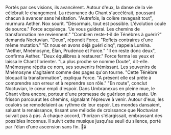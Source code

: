 Portés par ces visions, ils avancèrent.
Autour d'eux, la danse de la vie célébrait le changement.
La résonance du Chant s'accélérait,
poussant chacun à avancer sans hésitation.
"Autrefois, la colère ravageait tout", murmura Aether.
Nox sourit. "Désormais, tout est possible. L'évolution coule de source."
Force acquiesça. "Je vous guiderai. Les chemins de transformation me reviennent."
"Combien reste-t-il de Ténèbres à guérir?" demanda Noctuvian.
"Deux", répondit Force. "Reflets contraires d'une même mutation."
"Et nous en avons déjà guéri cinq", rappela Lumina.
"Aether, Mnémosyne, Élan, Prudence et Force."
"Il en reste donc deux", confirma Aether. "Deux équilibres à restaurer."
Force ferma les yeux et laissa le Chant l'orienter.
"La plus proche se nomme Doute", dit-elle.
Mnémosyne répéta ce nom, ses souvenirs frémissant.
Les souvenirs de Mnémosyne s'agitaient comme des pages qu'on tourne.
"Cette Ténèbre bloquait la transformation", expliqua Force.
"A présent elle est prête à comprendre son erreur et à reprendre son rôle."
"En route", conclut Noctuvian, le cœur empli d'espoir.
Dans Umbranexus en pleine mue, le Chant vibra encore,
porteur d'une promesse de guérison plus vaste.
Un frisson parcourut les chemins, signalant l'épreuve à venir.
Autour d'eux, les couloirs se remodelaient au rythme de leur espoir.
Les mondes dansaient, saluant la renaissance,
tissant une mélodie de croissance que Noctuvian suivait pas à pas.
À chaque accord, l'horizon s'élargissait, embrassant des possibles inconnus.
Il suivit cette musique jusqu'au seuil du silence,
porté par l'élan d'une ascension sans fin.
🌌🕯️
